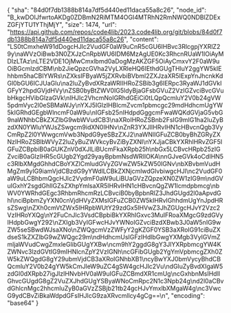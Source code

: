{
  "sha": "84d0f7db1388b814a7df5d440ed11daca55a8c26",
  "node_id": "B_kwDOIJfwrtoAKDg0ZDBmN2RiMTM4OGI4MTRhN2RmNWQ0NDBlZDExZGFjYTU1YThjMjY",
  "size": 1474,
  "url": "https://api.github.com/repos/code4lib/2023.code4lib.org/git/blobs/84d0f7db1388b814a7df5d440ed11daca55a8c26",
  "content": "LS0tCmxheW91dDogcHJlc2VudGF0aW9uCnR5cGU6IHBvc3RlcgpjYXRlZ29y\naWVzOiBwb3N0ZXJzCnRpbWU6IDM6MzAgUE0Kc3RhcnRUaW1lOiAyMDIzLTAz\nLTE2VDE1OjMwCmxlbmd0aDogMzAKZGF5OiAyCmxvY2F0aW9uOiBGcmlzdCBM\nb2JieQpzcGVha2VyLXRleHQ6IEthdGUgTHluY2ggYW5kIEhhbm5haCBIYWRs\nZXksIFByaW5jZXRvbiBVbml2ZXJzaXR5IExpYnJhcnkKdGl0bGU6ICJUaGlu\na2luZyBvdXRzaWRlIHRoZSBib3g6IERpc3RyaWJ1dGVkIGFyY2hpdGVjdHVy\nZSB0byBtZWV0IG5ldyBjaGFsbGVuZ2VzIGZvciBvcGVubHkgcHVibGlzaGVk\nIHJlc2VhcmNoIGRhdGEiCi0tLQpQcmluY2V0b24gVW5pdmVyc2l0eSBMaWJy\nYXJ5IGlzIHBlcmZvcm1pbmcgc29mdHdhcmUgYW5kIGRhdGEgbWlncmF0aW9u\nIGFsb25nIHdpdGggcmFwaWQKdGVjaG5vbG9naWNhbCBkZXZlbG9wbWVudCB3\naXRoIHRoZSBnb2FsIG9mIG1ha2luZyBzdXN0YWluYWJsZSwgcm9idXN0IHNv\nZnR3YXJlIHRvIHN1cHBvcnQgb3VyCmRpZ2l0YWwgcmVwb3NpdG9yeSBzZXJ2\naWNlIGFuZCB0byBhZGRyZXNzIHRoZSBlbWVyZ2luZyBuZWVkcyBvZiByZXNl\nYXJjaCBkYXRhIHRvZGF5IGFuZCBpbiB0aGUKZnV0dXJlLiBUcmFkaXRpb25h\nbGx5LCBvcHRpb25zIGZvciB0aGlzIHR5cGUgb2Ygd29yayBpbmNsdWRlIOKA\nnGJveGVk4oCdIHN5c3RlbXMgdGhhdCBoYXZlCmludGVyZGVwZW5kZW50IGNv\nbXBvbmVudHMgZm9yIG9iamVjdCBzdG9yYWdlLCBkZXNjcmlwdGlvbiwgcHJl\nc2VudGF0aW9uLCBhbmQgcHJlc2VydmF0aW9uLiBUaGVzZQpzeXN0ZW1zIG9m\ndGVuIGxhY2sgdGhlIGZsZXhpYmlsaXR5IHRvIHN1cHBvcnQgZW1lcmdpbmcg\nbWV0YWRhdGEgc3RhbmRhcmRzLCBvciB0byBpbnRlZ3JhdGUgd2l0aApvdGhl\nciBpbmZyYXN0cnVjdHVyZXMsIGFuZCB0ZW5kIHRvIGhhdmUgYnJpdHRsZSwg\nZXh0cmVtZWx5IHRpbWUtY29zdGx5IHVwZ3JhZGUgcHJvY2Vzc2VzIHRoYXQg\nY2FuCnJlc3VsdCBpbiBkYXRhIGxvc3MuIFRoaXMgcG9zdGVyIHdpbGwgY292\nZXIgb3VyIGFwcHJvYWNoIGZvciBzdXBwb3J0aW5nIG9wZW5seSBwdWJsaXNo\nZWQgcmVzZWFyY2gKZGF0YSB3aXRoIG91ciBuZXdseS1kZXZlbG9wZWQgc29m\ndHdhcmUsIGFzIHdlbGwgYXMgb3VyIGVmZmljaWVudCwgZmxleGlibGUgYXBw\ncm9hY2ggdG8gY3JlYXRpbmcgYW4KZWNvc3lzdGVtIG9mIHNlcnZpY2VzIGNh\ncGFibGUgb2YgYmVpbmcgZXh0ZW5kZWQgdG8gY29ubmVjdCB3aXRoIGNhbXB1\ncyBwYXJ0bmVycyBhdCBQcmluY2V0b24gYW5kCmJleW9uZC4gSW4gcHJlc2Vu\ndGluZyBvdXIgaW5zdGl0dXRpb27igJlzIHNvbHV0aW9uIGFuZCBmdXR1cmUg\ncGxhbnMsIHdlIGhvcGUgdG8gZ2VuZXJhdGUgYSByaWNoCmRpc2N1c3Npb24g\nd2l0aCBvdGhlcnMgc2hhcmluZyB0aGVzZSBjb21tb24gcHJvYmxlbXMgaW4g\nc3VwcG9ydCBvZiBkaWdpdGFsIHJlcG9zaXRvcmllcy4gCg==\n",
  "encoding": "base64"
}
